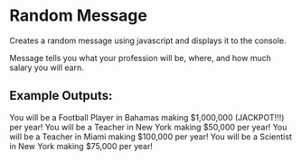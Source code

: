 # Random Message

Creates a random message using javascript and displays it to the console.

Message tells you what your profession will be, where, and how much salary you will earn.

## Example Outputs:

You will be a Football Player in Bahamas making $1,000,000 (JACKPOT!!!) per year!
You will be a Teacher in New York making $50,000 per year!
You will be a Teacher in Miami making $100,000 per year!
You will be a Scientist in New York making $75,000 per year!